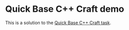 # Quick Base C++ Craft demo

This is a solution to the [Quick Base C++ Craft task](https://github.com/QuickBase/interview-demos/tree/master/cpp).
